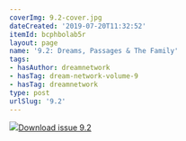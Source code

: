 ```yaml
---
coverImg: 9.2-cover.jpg
dateCreated: '2019-07-20T11:32:52'
itemId: bcphbolab5r
layout: page
name: '9.2: Dreams, Passages & The Family'
tags:
- hasAuthor: dreamnetwork
- hasTag: dream-network-volume-9
- hasTag: dreamnetwork
type: post
urlSlug: '9.2'
---
```

<img class="card-journal-img" src="../images/9.2-rect.jpg"/><a href="../files/pdfs/Volume_9/9.2-Dream-Network-Journal-Vol-9-No-2.pdf" download="">Download issue 9.2</a>